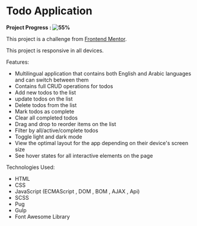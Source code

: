 # Todo Application

**Project Progress : ![55%](https://progress-bar.dev/55/?title=done)**

<!-- **[See Website Live]()** -->

This project is a challenge from [Frontend Mentor](https://www.frontendmentor.io/challenges/todo-app-Su1_KokOW).

This project is responsive in all devices.

Features:

- Multilingual application that contains both English and Arabic languages and can switch between them
- Contains full CRUD operations for todos
- Add new todos to the list
- update todos on the list
- Delete todos from the list
- Mark todos as complete
- Clear all completed todos
- Drag and drop to reorder items on the list
- Filter by all/active/complete todos
- Toggle light and dark mode
- View the optimal layout for the app depending on their device's screen size
- See hover states for all interactive elements on the page

Technologies Used:

- HTML
- CSS
- JavaScript (ECMAScript , DOM , BOM , AJAX , Api)
- SCSS
- Pug
- Gulp
- Font Awesome Library

<!-- **[See Website Live]()** -->
<!--
Output design Screenshots:

Large Screens :

![Output](/Output-design-screenshots/1.png)

Medium Screens:

![Output](/Output-design-screenshots/2.png)

Mobile Screens:

![Output](/Output-design-screenshots/3.png)
 -->
